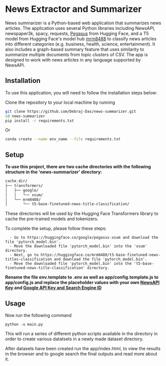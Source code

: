# News Extractor and Summarizer

News summarizer is a Python-based web application that summarizes news articles. The application uses several Python libraries including NewsAPI, newspaper3k, spacy, requests, [Pegasus](https://huggingface.co/google/pegasus-xsum) from Hugging Face, and a T5 model from Hugging Face's model hub [mrm8488](https://huggingface.co/mrm8488/t5-base-finetuned-news-titles-classification) to classify news articles into different categories (e.g. business, health, science, entertainment). It also includes a graph-based summary feature that uses similarity to summarize multiple documents from topic clusters of CSV. The app is designed to work with news articles in any language supported by NewsAPI.

## Installation

To use this application, you will need to follow the installation steps below:

Clone the repository to your local machine by running

```bash
git clone https://github.com/Debraj-Das/news-summarizer.git
cd news-summarizer
pip install -r requirements.txt
```

Or

```bash
conda create --name env_name --file requirements.txt
```

## Setup

**To use this project, there are two cache directories with the following structure in the 'news-summarizer' directory:**

```bash
cache_dir/
├── transformers/
│   ├── google/
│   │   └── xsum/
│   └── mrm8488/
│       └── t5-base-finetuned-news-title-classification/

```

These directories will be used by the Hugging Face Transformers library to cache the pre-trained models and tokenizers.

To complete the setup, please follow these steps:

      - Go to https://huggingface.co/google/pegasus-xsum and download the file 'pytorch_model.bin'.
      - Move the downloaded file 'pytorch_model.bin' into the 'xsum' directory.
      - Next, go to https://huggingface.co/mrm8488/t5-base-finetuned-news-titles-classification and download the file 'pytorch_model.bin'.
      - Move the downloaded file 'pytorch_model.bin' into the 't5-base-finetuned-news-title-classification' directory.

**Rename the file env.template to .env as well as app/config.template.js to app/config.js and replace the placeholder values with your own [NewsAPI Key](https://newsapi.org/) and [Google API Key and Search Engine ID](https://console.developers.google.com/)**

## Usage

Now run the following command

```
python -u main.py
```

This will run a series of different python scripts available in the directory in order to create various datatsets in a newly made dataset directory.

After datasets have been created run the app/index.html, to view the results in the browser and to google search the final outputs and read more about it.
